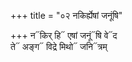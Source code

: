 +++
title = "०२ नकिर्ह्येषां जनूंषि"

+++
न᳓किर् हि᳓ एषां जनूं᳓षि वे᳓द  
ते᳓ अङ्ग᳓ विद्रे मिथो᳓ जनि᳓त्रम्